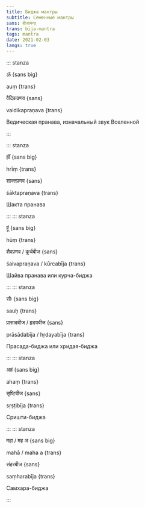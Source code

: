 ```yaml
---
title: Биджа мантры
subtitle: Семенные мантры
sans: बीजामन्त्
trans: bīja-mantra
tags: mantra
date: 2021-02-03
langs: true
---
```


::: stanza

ॐ {sans big}

auṃ  {trans}

वैदिकप्रणव {sans}

vaidikapraṇava {trans}

Ведическая пранава, изначальный звук Вселенной

:::

::: stanza

ह्रीं {sans big}

hrīṃ {trans}

शाक्तप्रणव {sans}

śāktapraṇava {trans}

Шакта пранава


:::
::: stanza


हूं {sans big}

hūṃ {trans}

शैवप्रणव / कूर्चबीज {sans}

śaivapraṇava / kūrcabīja {trans}

Шайва пранава или курча-биджа


:::
::: stanza

सौः {sans big}

sauḥ {trans}

प्रासादबीज / हृदयबीज {sans}

prāsādabīja / hṛdayabīja {trans}

Прасада-биджа или хридая-биджа

:::
::: stanza

अहं {sans big}

ahaṃ {trans}

सृष्टिबीज {sans}

sṛṣṭibīja {trans}

Сришти-биджа

:::
::: stanza

महा / मह अ {sans big}

mahā / maha a {trans}

संहरबीज {sans}

saṃharabīja {trans}

Самхара-биджа

:::
